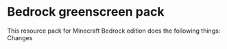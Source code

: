 # Bedrock greenscreen pack
This resource pack for Minecraft Bedrock edition does the following things:
Changes
